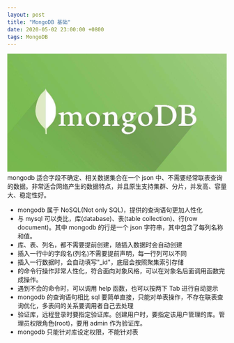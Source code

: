 ```yaml
---
layout: post
title: "MongoDB 基础"
date: 2020-05-02 23:00:00 +0800
tags: MongoDB
---
```


![MongoDB](/assets/images/2020-05-02-MongoDB_Basic_1.jpeg)
mongodb 适合字段不确定、相关数据集合在一个 json 中、不需要经常联表查询的数据。非常适合网络产生的数据特点，并且原生支持集群、分片，并发高、容量大、稳定性好。

- mongodb 属于 NoSQL(Not only SQL)，提供的查询语句更加人性化
- 与 mysql 可以类比，库(database)、表(table collection)、行(row document)。其中 mongodb 的行是一个 json 字符串，其中包含了每列名称和值。
- 库、表、列名，都不需要提前创建，随插入数据时会自动创建
- 插入一行中的字段名(列名)不需要提前声明，每一行列可以不同
- 插入一行数据时，会自动填写"\_id"，底层会按照聚集索引存储
- 的命令行操作非常人性化，符合面向对象风格，可以在对象名后面调用函数完成操作。
- 遇到不会的命令时，可以调用 help 函数，也可以按两下 Tab 进行自动提示
- mongodb 的查询语句相比 sql 要简单直接，只能对单表操作，不存在联表查询优化，多表间的关系要调用者自己去处理
- 验证库，远程登录时要指定验证库。创建用户时，要指定该用户管理的库。管理员权限角色(root)，要用 admin 作为验证库。
- mongodb 只能针对库设定权限，不能针对表
